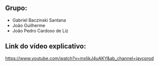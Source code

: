 ## Grupo:
- Gabriel Baczinski Santana
- João Guilherme
- João Pedro Cardoso de Liz

## Link do vídeo explicativo:
https://www.youtube.com/watch?v=mxlikJ4uAKY&ab_channel=jaycprod
